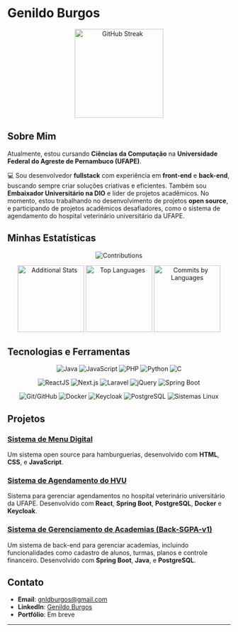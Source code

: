 # Genildo Burgos 

<p align="center">
  <img src="https://streak-stats.demolab.com/?user=genildoburgos&theme=dark&hide_border=true" alt="GitHub Streak" height="200" />
</p>

## Sobre Mim  

Atualmente, estou cursando **Ciências da Computação** na **Universidade Federal do Agreste de Pernambuco (UFAPE)**.  

💻 Sou desenvolvedor **fullstack** com experiência em **front-end** e **back-end**, buscando sempre criar soluções criativas e eficientes. Também sou **Embaixador Universitário na DIO** e líder de projetos acadêmicos. No momento, estou trabalhando no desenvolvimento de projetos **open source**, e participando de projetos acadêmicos desafiadores, como o sistema de agendamento do hospital veterinário universitário da UFAPE.  

## Minhas Estatísticas  

<p align="center">
  <img src="https://github-profile-summary-cards.vercel.app/api/cards/profile-details?username=genildoburgos&theme=dark" alt="Contributions" />
</p>

<p align="center">
  <img src="http://github-profile-summary-cards.vercel.app/api/cards/stats?username=genildoburgos&theme=dark" alt="Additional Stats" height="150" />
  <img src="https://github-readme-stats.vercel.app/api/top-langs/?username=genildoburgos&layout=compact&theme=dark&hide_border=true" alt="Top Languages" height="150"/>
  <img src="http://github-profile-summary-cards.vercel.app/api/cards/most-commit-language?username=genildoburgos&theme=dark" alt="Commits by Languages" height="150" />
</p>


## Tecnologias e Ferramentas  

<p align="center">
  <img src="https://img.shields.io/badge/Java-007396?style=for-the-badge&logo=java&logoColor=white" alt="Java" />
  <img src="https://img.shields.io/badge/JavaScript-ES6-F7DF1E?style=for-the-badge&logo=javascript&logoColor=white" alt="JavaScript" />
  <img src="https://img.shields.io/badge/PHP-777BB4?style=for-the-badge&logo=php&logoColor=white" alt="PHP" />
  <img src="https://img.shields.io/badge/Python-3776AB?style=for-the-badge&logo=python&logoColor=white" alt="Python" />
  <img src="https://img.shields.io/badge/C-A8B9CC?style=for-the-badge&logo=c&logoColor=white" alt="C" />
</p>

<p align="center">
  <img src="https://img.shields.io/badge/ReactJS-61DAFB?style=for-the-badge&logo=react&logoColor=white" alt="ReactJS" />
  <img src="https://img.shields.io/badge/Next.js-000000?style=for-the-badge&logo=next.js&logoColor=white" alt="Next.js" />
  <img src="https://img.shields.io/badge/Laravel-FF2D20?style=for-the-badge&logo=laravel&logoColor=white" alt="Laravel" />
  <img src="https://img.shields.io/badge/jQuery-0769AD?style=for-the-badge&logo=jquery&logoColor=white" alt="jQuery" />
  <img src="https://img.shields.io/badge/Spring_Boot-6DB33F?style=for-the-badge&logo=spring-boot&logoColor=white" alt="Spring Boot" />
</p>

<p align="center">
  <img src="https://img.shields.io/badge/Git-GitHub-181717?style=for-the-badge&logo=git&logoColor=white" alt="Git/GitHub" />
  <img src="https://img.shields.io/badge/Docker-2496ED?style=for-the-badge&logo=docker&logoColor=white" alt="Docker" />
  <img src="https://img.shields.io/badge/Keycloak-000000?style=for-the-badge&logo=keycloak&logoColor=white" alt="Keycloak" />
  <img src="https://img.shields.io/badge/PostgreSQL-316192?style=for-the-badge&logo=postgresql&logoColor=white" alt="PostgreSQL" />
  <img src="https://img.shields.io/badge/Linux-333333?style=for-the-badge&logo=linux&logoColor=white" alt="Sistemas Linux" />
</p>

## Projetos  

###  [Sistema de Menu Digital](https://github.com/genildoburgos/menu-digital)  
Um sistema open source para hamburguerias, desenvolvido com **HTML**, **CSS**, e **JavaScript**.  

###  [Sistema de Agendamento do HVU](https://github.com/genildoburgos/hvu)  
Sistema para gerenciar agendamentos no hospital veterinário universitário da UFAPE. Desenvolvido com **React**, **Spring Boot**, **PostgreSQL**, **Docker** e **Keycloak**.  

###  [Sistema de Gerenciamento de Academias (Back-SGPA-v1)](https://github.com/genildoburgos/Back-Sgpa-v1)  
Um sistema de back-end para gerenciar academias, incluindo funcionalidades como cadastro de alunos, turmas, planos e controle financeiro. Desenvolvido com **Spring Boot**, **Java**, e **PostgreSQL**.  


## Contato  

- **Email**: [gnldburgos@gmail.com](mailto:gnldburgos@gmail.com)  
- **LinkedIn**: [Genildo Burgos](https://linkedin.com/in/genildoburgos)  
- **Portfólio**: Em breve  

---

